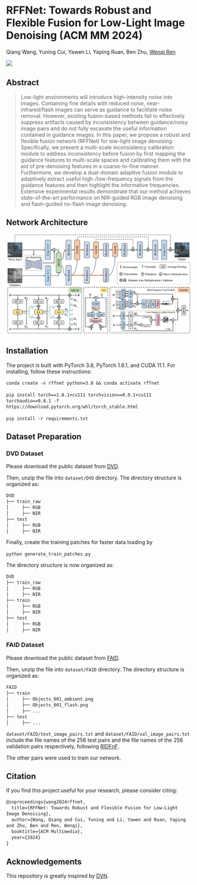 # RFFNet: Towards Robust and Flexible Fusion for Low-Light Image Denoising (ACM MM 2024)

Qiang Wang, Yuning Cui, Yawen Li, Yaping Ruan, Ben Zhu, [Wenqi Ren](https://scholar.google.com.hk/citations?user=VwfgfR8AAAAJ&hl=zh-CN&oi=ao)

[![](https://img.shields.io/badge/ACM%20MM-paper-blue.svg)]()

## Abstract

>Low-light environments will introduce high-intensity noise into images. Containing fine details with reduced noise, near-infrared/flash images can serve as guidance to facilitate noise removal. 
However, existing fusion-based methods fail to effectively suppress artifacts caused by inconsistency between guidance/noisy image pairs and do not fully excavate the useful information contained in guidance images. In this paper, we propose a robust and flexible fusion network (RFFNet) for low-light image denoising. Specifically, we present a multi-scale inconsistency calibration module to address inconsistency before fusion by first mapping the guidance features to multi-scale spaces and calibrating them with the aid of pre-denoising features in a coarse-to-fine manner. Furthermore, we develop a dual-domain adaptive fusion module to adaptively extract useful high-/low-frequency signals from the guidance features and then highlight the informative frequencies.
Extensive experimental results demonstrate that our method achieves state-of-the-art performance on NIR-guided RGB image denoising and flash-guided no-flash image denoising.

## Network Architecture
![fig](./fig/arch.png)

## Installation
The project is built with PyTorch 3.8, PyTorch 1.8.1, and CUDA 11.1.
For installing, follow these instructions:
~~~
conda create -n rffnet python=3.8 && conda activate rffnet

pip install torch==1.8.1+cu111 torchvision==0.9.1+cu111 torchaudio==0.8.1 -f https://download.pytorch.org/whl/torch_stable.html

pip install -r requirements.txt
~~~

## Dataset Preparation
### DVD Dataset
Please download the public dataset from [DVD](https://drive.google.com/drive/folders/10FV0q_GAP4gjQUbQ78waezfyGO07AxlP?usp=share_link). 

Then, unzip the file into `dataset/DVD` directory.
The directory structure is organized as:

```
DVD
├── train_raw
│     ├── RGB
│     ├── NIR
├── test
│     ├── RGB
│     ├── NIR
```

Finally, create the training patches for faster data loading by

`python generate_train_patches.py`

The directory structure is now organized as:

```
DVD
├── train_raw
│     ├── RGB
│     ├── NIR
├── train
│     ├── RGB
│     ├── NIR
├── test
│     ├── RGB
│     ├── NIR
```
### FAID Dataset
Please download the public dataset from [FAID](http://yaksoy.github.io/faid/).

Then, unzip the file into `dataset/FAID` directory.
The directory structure is organized as:

```
FAID
├── train
│     ├── Objects_001_ambient.png
│     ├── Objects_001_flash.png
│     ├── ...
├── test
│     ├── ...
```
`dataset/FAID/test_image_pairs.txt` and `dataset/FAID/val_image_pairs.txt` include the file names of the 256 test pairs and the file names of the 256 validation pairs respectively, following [RIDFnF](https://github.com/CGLab-GIST/RIDFnF). 

The other pairs were used to train our network.


## Citation
If you find this project useful for your research, please consider citing:
~~~
@inproceedings{wang2024rffnet,
  title={RFFNet: Towards Robust and Flexible Fusion for Low-Light Image Denoising},
  author={Wang, Qiang and Cui, Yuning and Li, Yawen and Ruan, Yaping and Zhu, Ben and Ren, Wenqi},
  booktitle={ACM Multimedia},
  year={2024}
}
~~~
## Acknowledgements
This repository is greatly inspired by [DVN](https://github.com/megvii-research/DVN).
